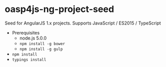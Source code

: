 # oasp4js-ng-project-seed
Seed for AngularJS 1.x projects. Supports JavaScript / ES2015 / TypeScript

+ Prerequisites
    - node.js 5.0.0
    - `npm install -g bower`
    - `npm install -g gulp`
+ `npm install`
+ `typings install`

